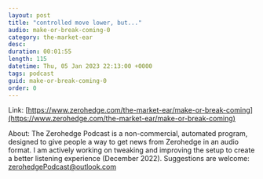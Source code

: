 ```yaml
---
layout: post
title: "controlled move lower, but..."
audio: make-or-break-coming-0
category: the-market-ear
desc: 
duration: 00:01:55
length: 115
datetime: Thu, 05 Jan 2023 22:13:00 +0000
tags: podcast
guid: make-or-break-coming-0
order: 0
---
```



Link: [https://www.zerohedge.com/the-market-ear/make-or-break-coming](https://www.zerohedge.com/the-market-ear/make-or-break-coming)

About: The Zerohedge Podcast is a non-commercial, automated program, designed to give people a way to get news from Zerohedge in an audio format.  I am actively working on tweaking and improving the setup to create a better listening experience (December 2022).  Suggestions are welcome: [zerohedgePodcast@outlook.com](mailto:zerohedgePodcast@outlook.com)